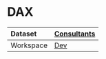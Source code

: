 



# DAX

|Dataset|[Consultants](./../Consultants.md)|
| :--- | :--- |
|Workspace|[Dev](../../Workspaces/Dev.md)|
